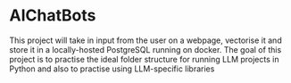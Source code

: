 # AIChatBots
This project will take in input from the user on a webpage, vectorise it and store it in a locally-hosted PostgreSQL running on docker. The goal of this project is to practise the ideal folder structure for running LLM projects in Python and also to practise using LLM-specific libraries
